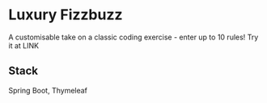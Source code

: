 # Luxury Fizzbuzz
A customisable take on a classic coding exercise - enter up to 10 rules! Try it at LINK

## Stack
Spring Boot, Thymeleaf